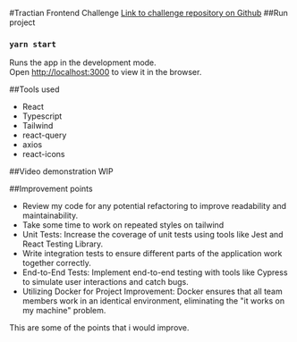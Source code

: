 #Tractian Frontend Challenge
[Link to challenge repository on Github](https://github.com/tractian/challenges/tree/main/front-end)
##Run project

### `yarn start`

Runs the app in the development mode.\
Open [http://localhost:3000](http://localhost:3000) to view it in the browser.

##Tools used

- React
- Typescript
- Tailwind
- react-query
- axios
- react-icons

##Video demonstration
WIP

##Improvement points

- Review my code for any potential refactoring to improve readability and maintainability.
- Take some time to work on repeated styles on tailwind
- Unit Tests: Increase the coverage of unit tests using tools like Jest and React Testing Library.
- Write integration tests to ensure different parts of the application work together correctly.
- End-to-End Tests: Implement end-to-end testing with tools like Cypress to simulate user interactions and catch bugs.
- Utilizing Docker for Project Improvement: Docker ensures that all team members work in an identical environment, eliminating the "it works on my machine" problem.

This are some of the points that i would improve.
